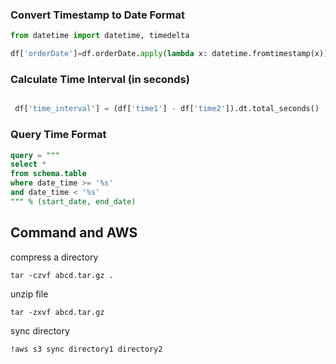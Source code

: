 

### Convert Timestamp to Date Format

```python
from datetime import datetime, timedelta

df['orderDate']=df.orderDate.apply(lambda x: datetime.fromtimestamp(x))
```

### Calculate Time Interval (in seconds)

```python

 df['time_interval'] = (df['time1'] - df['time2']).dt.total_seconds()

```

### Query Time Format

```SQL
query = """
select *
from schema.table
where date_time >= '%s'
and date_time < '%s'
""" % (start_date, end_date)
```

## Command and AWS

compress a directory

```
tar -czvf abcd.tar.gz .
```

unzip file

```
tar -zxvf abcd.tar.gz
```
sync directory

```
!aws s3 sync directory1 directory2
```
